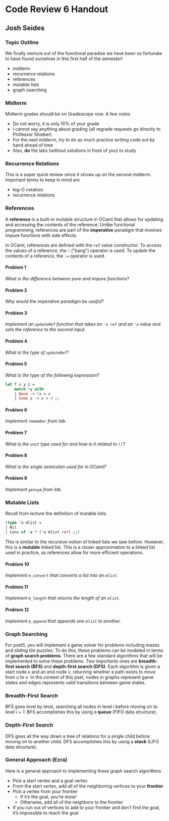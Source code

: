 # Code Review 6 Handout
## Josh Seides

### Topic Outline
We finally venture out of the functional paradise we have been so fortunate to have found ourselves in this first half of the semester!

* midterm
* recurrence relations
* references
* mutable lists
* graph searching

### Midterm
Midterm grades should be on Gradescope now. A few notes

* Do not worry, it is only 10% of your grade
* I cannot say anything about grading (all regrade requests go directly to Professor Shieber)
* For the next midterm, try to do as much practice writing code out by hand ahead of time
* Also, **do** the labs (without solutions in front of you) to study


### Recurrence Relations
This is a super quick review since it shows up on the second midterm. Important terms to keep in mind are

* big-O notation
* recurrence relations

### References
A **reference** is a built-in mutable structure in OCaml that allows for updating and accessing the contents of the reference. Unlike functional programming, references are part of the **imperative** paradigm that involves impure functions with side effects.

In OCaml, references are defined with the `ref` value constructor. To access the values of a reference, the `!` ("bang") operator is used. To update the contents of a reference, the `:=` operator is used.

#### Problem 1
*What is the difference between pure and impure functions?*

#### Problem 2
*Why would the imperative paradigm be useful?*

#### Problem 3
*Implement an `updateRef` function that takes an `'a ref` and an `'a` value and sets the reference to the second input.*

#### Problem 4
*What is the type of `updateRef`?*

#### Problem 5
*What is the type of the following expression?*

```ocaml
let f x y z =
    match !y with
    | None -> !x = z
    | Some z -> z > 4 ;;
```

#### Problem 6
*Implement `remember` from lab.*

#### Problem 7
*What is the `unit` type used for and how is it related to `()`?*

#### Problem 8
*What is the single semicolon used for in OCaml?*

#### Problem 9
*Implement `gensym` from lab.*

### Mutable Lists
Recall from lecture the definition of mutable lists.

```ocaml
(type 'a mlist =
| Nil
| Cons of 'a * ('a mlist ref) ;;)
```

This is similar to the recursive notion of linked lists we saw before. However, this is a **mutable** linked list. This is a closer approximation to a linked list used in practice, as references allow for more efficient operations.

#### Problem 10
*Implement `m_convert` that converts a list into an `mlist`.*

#### Problem 11
*Implement `m_length` that returns the length of an `mlist`.*

#### Problem 12
*Implement `m_append` that appends one `mlist` to another.*

### Graph Searching
For pset5, you will implement a game solver for problems including mazes and sliding tile puzzles. To do this, these problems can be modeled in terms of **graph search problems**. There are a few standard algorithms that will be implemented to solve these problems. Two importants ones are **breadth-first search (BFS)** and **depth-first search (DFS)**. Each algorithm is given a start node *u* and an end node *v*, returning whether a path exists to move from *u* to *v*. In the context of this pset, nodes in graphs represent game states and edges represents valid transitions between game states.

### Breadth-First Search
BFS goes level by level, searching all nodes in level *i* before moving on to level *i + 1*. BFS accomplishes this by using a **queue** (FIFO data structure).

### Depth-First Search
DFS goes all the way down a tree of relations for a single child before moving on to another child. DFS accomplishes this by using a **stack** (LIFO data structure).

### General Approach (Ezra)
Here is a general approach to implementing these graph search algorithms

* Pick a start vertex and a goal vertex
* From the start vertex, add all of the neighboring vertices to your **frontier**
* Pick a vertex from your frontier
    - If it’s the goal, you’re done!
    - Otherwise, add all of the neighbors to the frontier
* If you run out of vertices to add to your frontier and don’t find the goal, it’s impossible to reach the goal
